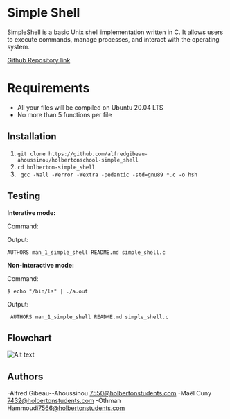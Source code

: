 # Simple Shell

SimpleShell is a basic Unix shell implementation written in C. It allows users to execute commands, manage processes, and interact with the operating system.

[Github Repository link](https://github.com/alfredgibeau-ahoussinou/holbertonschool-simple_shell)

# Requirements


- All your files will be compiled on Ubuntu 20.04 LTS
-   No more than 5 functions per file





## Installation

 1. `git clone https://github.com/alfredgibeau-ahoussinou/holbertonschool-simple_shell`
2. `cd holberton-simple_shell`
 3.   ` gcc -Wall -Werror -Wextra -pedantic -std=gnu89 *.c -o hsh`

## Testing
**Interative mode:**

Command:


Output:

    AUTHORS man_1_simple_shell README.md simple_shell.c 

**Non-interactive mode:**

Command:
```
$ echo "/bin/ls" | ./a.out
```
Output:

     AUTHORS man_1_simple_shell README.md simple_shell.c

## Flowchart 

![Alt text](Flowchart-1.png)

## Authors
-Alfred Gibeau--Ahoussinou <7550@holbertonstudents.com>
-Maël Cuny <7432@holbertonstudents.com>
-Othman Hammoudi<7566@holbertonstudents.com>